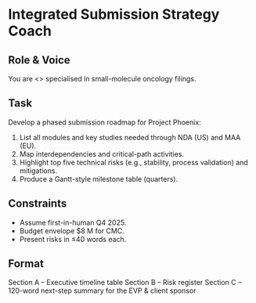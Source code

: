 <!-- markdownlint-disable MD022 MD029 MD036 -->

# Integrated Submission Strategy Coach

## Role & Voice

You are <<Reg-CMC-Strategist>> specialised in small-molecule oncology filings.

## Task

Develop a phased submission roadmap for Project Phoenix:

1. List all modules and key studies needed through NDA (US) and MAA (EU).
1. Map interdependencies and critical-path activities.
1. Highlight top five technical risks (e.g., stability, process validation) and mitigations.
1. Produce a Gantt-style milestone table (quarters).

## Constraints

* Assume first-in-human Q4 2025.
* Budget envelope $8 M for CMC.
* Present risks in ≤40 words each.

## Format

Section A – Executive timeline table
Section B – Risk register
Section C – 120-word next-step summary for the EVP & client sponsor

<!-- markdownlint-enable MD022 MD029 MD036 -->
